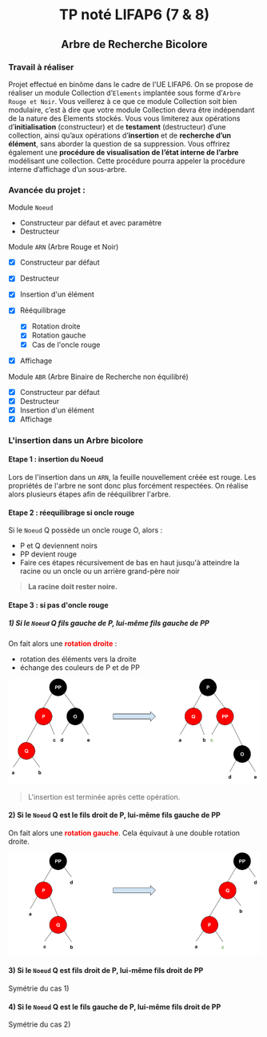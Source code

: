 # <div style="text-align:center">TP noté LIFAP6 (7 & 8) </div>
## <div style="text-align:center">Arbre de Recherche Bicolore</div>

### Travail à réaliser

Projet effectué en binôme dans le cadre de l'UE LIFAP6.
On se propose de réaliser un module Collection d’`Elements` implantée sous forme d’`Arbre Rouge et Noir`. Vous veillerez à ce que ce module Collection soit bien modulaire, c’est à dire que votre module Collection devra être indépendant de la nature des Elements stockés. Vous vous limiterez aux opérations d’**initialisation** (constructeur) et de **testament** (destructeur) d’une collection, ainsi qu’aux opérations d’**insertion** et de **recherche d’un élément**, sans aborder la question de sa suppression. Vous offrirez également une **procédure de visualisation de l’état interne de l’arbre** modélisant une collection. Cette procédure pourra appeler la procédure interne d’affichage d’un sous-arbre.

### Avancée du projet :

Module `Noeud`
- Constructeur par défaut et avec paramètre
- Destructeur
  
Module `ARN` (Arbre Rouge et Noir)
- [X] Constructeur par défaut 
- [X] Destructeur
- [X] Insertion d'un élément
- [X] Rééquilibrage
  - [X] Rotation droite
  - [X] Rotation gauche
  - [X] Cas de l'oncle rouge
- [X] Affichage 


Module `ABR` (Arbre Binaire de Recherche non équilibré)
- [X] Constructeur par défaut
- [X] Destructeur
- [X] Insertion d'un élément
- [X] Affichage

### L'insertion dans un Arbre bicolore

#### Etape 1 : insertion du Noeud
Lors de l'insertion dans un `ARN`, la feuille nouvellement créée est rouge.
Les propriétés de l'arbre ne sont donc plus forcément respectées. 
On réalise alors plusieurs étapes afin de rééquilibrer l'arbre.

#### Etape 2 : réequilibrage si oncle rouge
Si le `Noeud` Q possède un oncle rouge O, alors : 
- P et Q deviennent noirs 
- PP devient rouge
- Faire ces étapes récursivement de bas en haut jusqu'à atteindre la racine ou un oncle ou un arrière grand-père noir

> **La racine doit rester noire.</div>**

#### Etape 3 : si pas d'oncle rouge

##### 1)  Si le `Noeud` **Q** fils gauche de **P**, lui-même fils gauche de **PP**
On fait alors une **<span style="color:red">rotation droite<span>** :  
- rotation des éléments vers la droite 
- échange des couleurs de P et de PP

![rotation droite](./img/rotation_droite.png)

> L'insertion est terminée après cette opération.

#### 2) Si le `Noeud` **Q** est le fils droit de **P**, lui-même fils gauche de **PP**
On fait alors une **<span style="color:red">rotation gauche<span>**. Cela équivaut à une double rotation droite. 

![rotation gauche](img/rotation_gauche.png)    

#### 3) Si le `Noeud` **Q** est fils droit de **P**, lui-même fils droit de **PP**
Symétrie du cas 1)  


#### 4) Si le `Noeud` **Q** est le fils gauche de **P**, lui-même fils droit de **PP**
Symétrie du cas 2)
